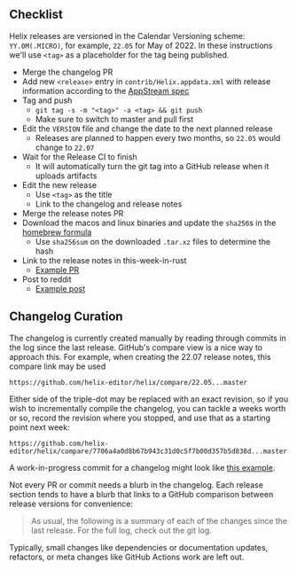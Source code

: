 ## Checklist

Helix releases are versioned in the Calendar Versioning scheme:
`YY.0M(.MICRO)`, for example, `22.05` for May of 2022. In these instructions
we'll use `<tag>` as a placeholder for the tag being published.

* Merge the changelog PR
* Add new `<release>` entry in `contrib/Helix.appdata.xml` with release information according to the [AppStream spec](https://www.freedesktop.org/software/appstream/docs/sect-Metadata-Releases.html)
* Tag and push
    * `git tag -s -m "<tag>" -a <tag> && git push`
    * Make sure to switch to master and pull first
* Edit the `VERSION` file and change the date to the next planned release
    * Releases are planned to happen every two months, so `22.05` would change to `22.07`
* Wait for the Release CI to finish
    * It will automatically turn the git tag into a GitHub release when it uploads artifacts
* Edit the new release
    * Use `<tag>` as the title
    * Link to the changelog and release notes
* Merge the release notes PR
* Download the macos and linux binaries and update the `sha256`s in the [homebrew formula]
    * Use `sha256sum` on the downloaded `.tar.xz` files to determine the hash
* Link to the release notes in this-week-in-rust
    * [Example PR](https://github.com/rust-lang/this-week-in-rust/pull/3300)
* Post to reddit
    * [Example post](https://www.reddit.com/r/rust/comments/uzp5ze/helix_editor_2205_released/)

[homebrew formula]: https://github.com/Homebrew/homebrew-core/blob/master/Formula/helix.rb

## Changelog Curation

The changelog is currently created manually by reading through commits in the
log since the last release. GitHub's compare view is a nice way to approach
this. For example, when creating the 22.07 release notes, this compare link
may be used

```
https://github.com/helix-editor/helix/compare/22.05...master
```

Either side of the triple-dot may be replaced with an exact revision, so if
you wish to incrementally compile the changelog, you can tackle a weeks worth
or so, record the revision where you stopped, and use that as a starting point
next week:

```
https://github.com/helix-editor/helix/compare/7706a4a0d8b67b943c31d0c5f7b00d357b5d838d...master
```

A work-in-progress commit for a changelog might look like
[this example](https://github.com/helix-editor/helix/commit/831adfd4c709ca16b248799bfef19698d5175e55).

Not every PR or commit needs a blurb in the changelog. Each release section
tends to have a blurb that links to a GitHub comparison between release
versions for convenience:

> As usual, the following is a summary of each of the changes since the last
> release. For the full log, check out the git log.

Typically, small changes like dependencies or documentation updates, refactors,
or meta changes like GitHub Actions work are left out.